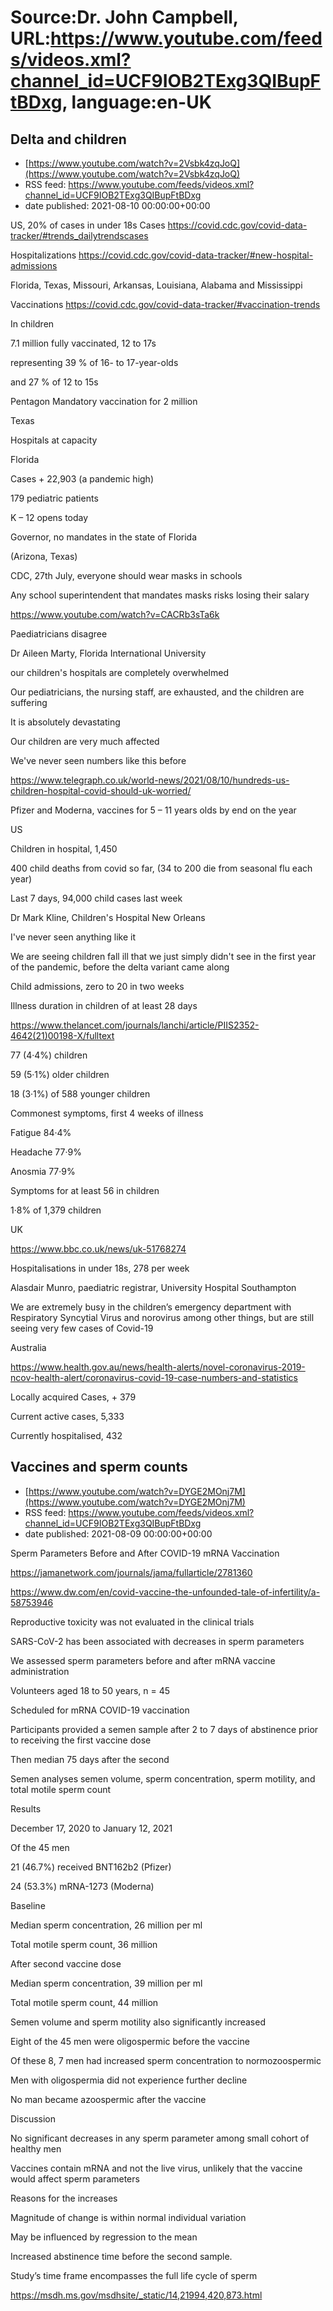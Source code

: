 # Source:Dr. John Campbell, URL:https://www.youtube.com/feeds/videos.xml?channel_id=UCF9IOB2TExg3QIBupFtBDxg, language:en-UK

## Delta and children
 - [https://www.youtube.com/watch?v=2Vsbk4zqJoQ](https://www.youtube.com/watch?v=2Vsbk4zqJoQ)
 - RSS feed: https://www.youtube.com/feeds/videos.xml?channel_id=UCF9IOB2TExg3QIBupFtBDxg
 - date published: 2021-08-10 00:00:00+00:00

US,  20% of cases in under 18s
Cases
https://covid.cdc.gov/covid-data-tracker/#trends_dailytrendscases

Hospitalizations
https://covid.cdc.gov/covid-data-tracker/#new-hospital-admissions

Florida, Texas, Missouri, Arkansas, Louisiana, Alabama and Mississippi

Vaccinations
https://covid.cdc.gov/covid-data-tracker/#vaccination-trends

 In children

7.1 million fully vaccinated, 12 to 17s 

representing 39 % of 16- to 17-year-olds

and 27 % of 12 to 15s

Pentagon
Mandatory vaccination for 2 million

Texas

Hospitals at capacity

Florida

Cases + 22,903 (a pandemic high)

179 pediatric patients

K – 12 opens today

Governor, no mandates in the state of Florida

(Arizona, Texas)

CDC, 27th July, everyone should wear masks in schools

Any school superintendent that mandates masks risks losing their salary

https://www.youtube.com/watch?v=CACRb3sTa6k

Paediatricians disagree

Dr Aileen Marty, Florida International University

our children's hospitals are completely overwhelmed

Our pediatricians, the nursing staff, are exhausted, and the children are suffering

It is absolutely devastating

Our children are very much affected

We've never seen numbers like this before

https://www.telegraph.co.uk/world-news/2021/08/10/hundreds-us-children-hospital-covid-should-uk-worried/

Pfizer and Moderna, vaccines for 5 – 11 years olds by end on the year

US

Children in hospital, 1,450

400 child deaths from covid so far, (34 to 200 die from seasonal flu each year)

Last 7 days, 94,000 child cases last week

Dr Mark Kline, Children's Hospital New Orleans

I've never seen anything like it

We are seeing children fall ill that we just simply didn't see in the first year of the pandemic, before the delta variant came along

Child admissions, zero to 20 in two weeks

Illness duration in children of at least 28 days

https://www.thelancet.com/journals/lanchi/article/PIIS2352-4642(21)00198-X/fulltext

77 (4·4%) children

59 (5·1%) older children

18 (3·1%) of 588 younger children

Commonest symptoms, first 4 weeks of illness

Fatigue 84·4%

Headache 77·9%

Anosmia 77·9%

Symptoms for at least 56 in children

1·8% of 1,379 children

UK

https://www.bbc.co.uk/news/uk-51768274

Hospitalisations in under 18s, 278 per week

Alasdair Munro, paediatric registrar, University Hospital Southampton

We are extremely busy in the children’s emergency department with Respiratory Syncytial Virus and norovirus among other things, but are still seeing very few cases of Covid-19

Australia

https://www.health.gov.au/news/health-alerts/novel-coronavirus-2019-ncov-health-alert/coronavirus-covid-19-case-numbers-and-statistics

Locally acquired Cases, + 379

Current active cases, 5,333

Currently hospitalised, 432

## Vaccines and sperm counts
 - [https://www.youtube.com/watch?v=DYGE2MOnj7M](https://www.youtube.com/watch?v=DYGE2MOnj7M)
 - RSS feed: https://www.youtube.com/feeds/videos.xml?channel_id=UCF9IOB2TExg3QIBupFtBDxg
 - date published: 2021-08-09 00:00:00+00:00

Sperm Parameters Before and After COVID-19 mRNA Vaccination

https://jamanetwork.com/journals/jama/fullarticle/2781360

https://www.dw.com/en/covid-vaccine-the-unfounded-tale-of-infertility/a-58753946

Reproductive toxicity was not evaluated in the clinical trials

SARS-CoV-2 has been associated with decreases in sperm parameters

We assessed sperm parameters before and after mRNA vaccine administration

Volunteers aged 18 to 50 years, n = 45

Scheduled for mRNA COVID-19 vaccination

Participants provided a semen sample after 2 to 7 days of abstinence
prior to receiving the first vaccine dose

Then median 75 days after the second

Semen analyses semen volume, sperm concentration, sperm motility, and total motile sperm count

Results

December 17, 2020 to January 12, 2021

Of the 45 men

21 (46.7%) received BNT162b2 (Pfizer)

24 (53.3%) mRNA-1273 (Moderna)

Baseline

Median sperm concentration, 26 million per ml

Total motile sperm count, 36 million

After second vaccine dose

Median sperm concentration, 39 million per ml

Total motile sperm count, 44 million

Semen volume and sperm motility also significantly increased

Eight of the 45 men were oligospermic before the vaccine

Of these 8, 7 men had increased sperm concentration to normozoospermic

Men with oligospermia did not experience further decline

No man became azoospermic after the vaccine

Discussion

No significant decreases in any sperm parameter among small cohort of healthy men

Vaccines contain mRNA and not the live virus, unlikely that the vaccine would affect sperm parameters

Reasons for the increases

Magnitude of change is within normal individual variation

May be influenced by regression to the mean

Increased abstinence time before the second sample. 

Study’s time frame encompasses the full life cycle of sperm

https://msdh.ms.gov/msdhsite/_static/14,21994,420,873.html

